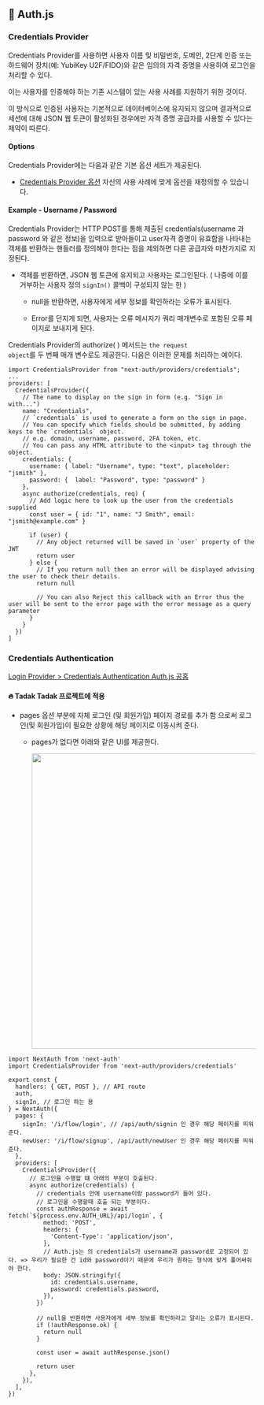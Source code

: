## 📌 Auth.js

### Credentials Provider

Credentials Provider를 사용하면 사용자 이름 및 비밀번호, 도메인, 2단계 인증 또는 하드웨어 장치(예: YubiKey U2F/FIDO)와 같은 임의의 자격 증명을 사용하여 로그인을 처리할 수 있다.

이는 사용자를 인증해야 하는 기존 시스템이 있는 사용 사례를 지원하기 위한 것이다.

이 방식으로 인증된 사용자는 기본적으로 데이터베이스에 유지되지 않으며 결과적으로 세션에 대해 JSON 웹 토큰이 활성화된 경우에만 자격 증명 공급자를 사용할 수 있다는 제약이 따른다.

#### Options

Credentials Provider에는 다음과 같은 기본 옵션 세트가 제공된다.

- [Credentials Provider 옵션](https://authjs.dev/reference/core/providers/credentials)
  자신의 사용 사례에 맞게 옵션을 재정의할 수 있습니다.

#### Example - Username / Password

Credentials Provider는 HTTP POST를 통해 제출된 credentials(username 과 password 와 같은 정보)을 입력으로 받아들이고 user자격 증명이 유효함을 나타내는 객체를 반환하는 핸들러를 정의해야 한다는 점을 제외하면 다른 공급자와 마찬가지로 지정된다.

- 객체를 반환하면, JSON 웹 토큰에 유지되고 사용자는 로그인된다. ( 나중에 이를 거부하는 사용자 정의 <code>signIn()</code> 콜백이 구성되지 않는 한 )

  - null을 반환하면, 사용자에게 세부 정보를 확인하라는 오류가 표시된다.

  - Error를 던지게 되면, 사용자는 오류 메시지가 쿼리 매개변수로 포함된 오류 페이지로 보내지게 된다.

Credentials Provider의 authorize( ) 메서드는 <code>the request object</code>를 두 번째 매개 변수로도 제공한다. 다음은 이러한 문제를 처리하는 예이다.

```
import CredentialsProvider from "next-auth/providers/credentials";
...
providers: [
  CredentialsProvider({
    // The name to display on the sign in form (e.g. "Sign in with...")
    name: "Credentials",
    // `credentials` is used to generate a form on the sign in page.
    // You can specify which fields should be submitted, by adding keys to the `credentials` object.
    // e.g. domain, username, password, 2FA token, etc.
    // You can pass any HTML attribute to the <input> tag through the object.
    credentials: {
      username: { label: "Username", type: "text", placeholder: "jsmith" },
      password: {  label: "Password", type: "password" }
    },
    async authorize(credentials, req) {
      // Add logic here to look up the user from the credentials supplied
      const user = { id: "1", name: "J Smith", email: "jsmith@example.com" }

      if (user) {
        // Any object returned will be saved in `user` property of the JWT
        return user
      } else {
        // If you return null then an error will be displayed advising the user to check their details.
        return null

        // You can also Reject this callback with an Error thus the user will be sent to the error page with the error message as a query parameter
      }
    }
  })
]
```

### Credentials Authentication

[Login Provider > Credentials Authentication Auth.js 공홈](https://authjs.dev/getting-started/providers/credentials-tutorial)

#### 🔥 Tadak Tadak 프로젝트에 적용

- pages 옵션 부분에 자체 로그인 (및 회원가입) 페이지 경로를 추가 함 으로써 로그인(및 회원가입)이 필요한 상황에 해당 페이지로 이동시켜 준다.

  - pages가 없다면 아래와 같은 UI를 제공한다.

    <img width="600" src="./image/Screenshot 2024-02-13 at 3.06.32 PM.png" />

```
import NextAuth from 'next-auth'
import CredentialsProvider from 'next-auth/providers/credentials'

export const {
  handlers: { GET, POST }, // API route
  auth,
  signIn, // 로그인 하는 용
} = NextAuth({
  pages: {
    signIn: '/i/flow/login', // /api/auth/signin 인 경우 해당 페이지를 띄워준다.
    newUser: '/i/flow/signup', /api/auth/newUser 인 경우 해당 페이지를 띄워준다.
  },
  providers: [
    CredentialsProvider({
      // 로그인을 수행할 떄 아래의 부분이 호출된다.
      async authorize(credentials) {
        // credentials 안에 username이랑 password가 들어 있다.
        // 로그인을 수행할때 호출 되는 부분이다.
        const authResponse = await fetch(`${process.env.AUTH_URL}/api/login`, {
          method: 'POST',
          headers: {
            'Content-Type': 'application/json',
          },
          // Auth.js는 의 credentials가 username과 password로 고정되어 있다. => 우리가 필요한 건 id와 password이기 때문에 우리가 원하는 형식에 맞게 풀어써줘야 한다.
          body: JSON.stringify({
            id: credentials.username,
            password: credentials.password,
          }),
        })

        // null을 반환하면 사용자에게 세부 정보를 확인하라고 알리는 오류가 표시된다.
        if (!authResponse.ok) {
          return null
        }

        const user = await authResponse.json()

        return user
      },
    }),
  ],
})
```

